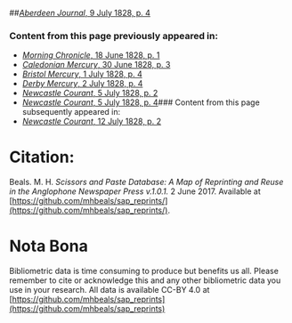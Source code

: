 ##[*Aberdeen Journal*, 9 July 1828, p. 4](https://mhbeals.github.io/sap_html/Aberdeen-Journal/Aberdeen-Journal-9-July-1828-p-4)

### Content from this page previously appeared in:
+ [*Morning Chronicle*, 18 June 1828, p. 1](https://mhbeals.github.io/sap_html/Morning-Chronicle/Morning-Chronicle-18-June-1828-p-1)
+ [*Caledonian Mercury*, 30 June 1828, p. 3](https://mhbeals.github.io/sap_html/Caledonian-Mercury/Caledonian-Mercury-30-June-1828-p-3)
+ [*Bristol Mercury*, 1 July 1828, p. 4](https://mhbeals.github.io/sap_html/Bristol-Mercury/Bristol-Mercury-1-July-1828-p-4)
+ [*Derby Mercury*, 2 July 1828, p. 4](https://mhbeals.github.io/sap_html/Derby-Mercury/Derby-Mercury-2-July-1828-p-4)
+ [*Newcastle Courant*, 5 July 1828, p. 2](https://mhbeals.github.io/sap_html/Newcastle-Courant/Newcastle-Courant-5-July-1828-p-2)
+ [*Newcastle Courant*, 5 July 1828, p. 4](https://mhbeals.github.io/sap_html/Newcastle-Courant/Newcastle-Courant-5-July-1828-p-4)### Content from this page subsequently appeared in:
+ [*Newcastle Courant*, 12 July 1828, p. 2](https://mhbeals.github.io/sap_html/Newcastle-Courant/Newcastle-Courant-12-July-1828-p-2)
                    
# Citation: 

Beals. M. H. *Scissors and Paste Database: A Map of Reprinting and Reuse in the Anglophone Newspaper Press v.1.0.1.* 2 June 2017. Available at [https://github.com/mhbeals/sap_reprints/](https://github.com/mhbeals/sap_reprints/). 
                    
# Nota Bona

Bibliometric data is time consuming to produce but benefits us all. Please remember to cite or acknowledge this and any other bibliometric data you use in your research. All data is available CC-BY 4.0 at [https://github.com/mhbeals/sap_reprints](https://github.com/mhbeals/sap_reprints)